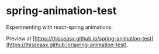 # spring-animation-test
Experimenting with react-spring animations.

Preview at [https://thisseasx.github.io/spring-animation-test](https://thisseasx.github.io/spring-animation-test).